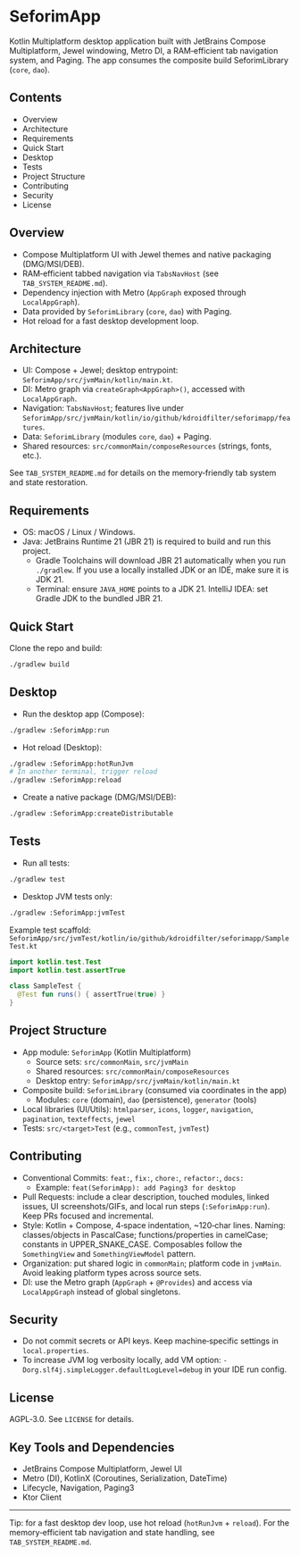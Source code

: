 # SeforimApp

Kotlin Multiplatform desktop application built with JetBrains Compose Multiplatform, Jewel windowing, Metro DI, a RAM‑efficient tab navigation system, and Paging. The app consumes the composite build SeforimLibrary (`core`, `dao`).

## Contents
- Overview
- Architecture
- Requirements
- Quick Start
- Desktop
- Tests
- Project Structure
- Contributing
- Security
- License

## Overview
- Compose Multiplatform UI with Jewel themes and native packaging (DMG/MSI/DEB).
- RAM‑efficient tabbed navigation via `TabsNavHost` (see `TAB_SYSTEM_README.md`).
- Dependency injection with Metro (`AppGraph` exposed through `LocalAppGraph`).
- Data provided by `SeforimLibrary` (`core`, `dao`) with Paging.
- Hot reload for a fast desktop development loop.

## Architecture
- UI: Compose + Jewel; desktop entrypoint: `SeforimApp/src/jvmMain/kotlin/main.kt`.
- DI: Metro graph via `createGraph<AppGraph>()`, accessed with `LocalAppGraph`.
- Navigation: `TabsNavHost`; features live under `SeforimApp/src/jvmMain/kotlin/io/github/kdroidfilter/seforimapp/features`.
- Data: `SeforimLibrary` (modules `core`, `dao`) + Paging.
- Shared resources: `src/commonMain/composeResources` (strings, fonts, etc.).

See `TAB_SYSTEM_README.md` for details on the memory‑friendly tab system and state restoration.

## Requirements
- OS: macOS / Linux / Windows.
- Java: JetBrains Runtime 21 (JBR 21) is required to build and run this project.
  - Gradle Toolchains will download JBR 21 automatically when you run `./gradlew`. If you use a locally installed JDK or an IDE, make sure it is JDK 21.
  - Terminal: ensure `JAVA_HOME` points to a JDK 21. IntelliJ IDEA: set Gradle JDK to the bundled JBR 21.

## Quick Start
Clone the repo and build:

```bash
./gradlew build
```

## Desktop
- Run the desktop app (Compose):

```bash
./gradlew :SeforimApp:run
```

- Hot reload (Desktop):

```bash
./gradlew :SeforimApp:hotRunJvm
# In another terminal, trigger reload
./gradlew :SeforimApp:reload
```

- Create a native package (DMG/MSI/DEB):

```bash
./gradlew :SeforimApp:createDistributable
```


## Tests
- Run all tests:

```bash
./gradlew test
```

- Desktop JVM tests only:

```bash
./gradlew :SeforimApp:jvmTest
```


Example test scaffold: `SeforimApp/src/jvmTest/kotlin/io/github/kdroidfilter/seforimapp/SampleTest.kt`

```kotlin
import kotlin.test.Test
import kotlin.test.assertTrue

class SampleTest {
  @Test fun runs() { assertTrue(true) }
}
```

## Project Structure
- App module: `SeforimApp` (Kotlin Multiplatform)
  - Source sets: `src/commonMain`, `src/jvmMain`
  - Shared resources: `src/commonMain/composeResources`
  - Desktop entry: `SeforimApp/src/jvmMain/kotlin/main.kt`
- Composite build: `SeforimLibrary` (consumed via coordinates in the app)
  - Modules: `core` (domain), `dao` (persistence), `generator` (tools)
- Local libraries (UI/Utils): `htmlparser`, `icons`, `logger`, `navigation`, `pagination`, `texteffects`, `jewel`
- Tests: `src/<target>Test` (e.g., `commonTest`, `jvmTest`)

## Contributing
- Conventional Commits: `feat:`, `fix:`, `chore:`, `refactor:`, `docs:`
  - Example: `feat(SeforimApp): add Paging3 for desktop`
- Pull Requests: include a clear description, touched modules, linked issues, UI screenshots/GIFs, and local run steps (`:SeforimApp:run`). Keep PRs focused and incremental.
- Style: Kotlin + Compose, 4‑space indentation, ~120‑char lines. Naming: classes/objects in PascalCase; functions/properties in camelCase; constants in UPPER_SNAKE_CASE. Composables follow the `SomethingView` and `SomethingViewModel` pattern.
- Organization: put shared logic in `commonMain`; platform code in `jvmMain`. Avoid leaking platform types across source sets.
- DI: use the Metro graph (`AppGraph` + `@Provides`) and access via `LocalAppGraph` instead of global singletons.

## Security
- Do not commit secrets or API keys. Keep machine‑specific settings in `local.properties`.
- To increase JVM log verbosity locally, add VM option: `-Dorg.slf4j.simpleLogger.defaultLogLevel=debug` in your IDE run config.

## License
AGPL‑3.0. See `LICENSE` for details.

## Key Tools and Dependencies
- JetBrains Compose Multiplatform, Jewel UI
- Metro (DI), KotlinX (Coroutines, Serialization, DateTime)
- Lifecycle, Navigation, Paging3
- Ktor Client

---
Tip: for a fast desktop dev loop, use hot reload (`hotRunJvm` + `reload`). For the memory‑efficient tab navigation and state handling, see `TAB_SYSTEM_README.md`.
